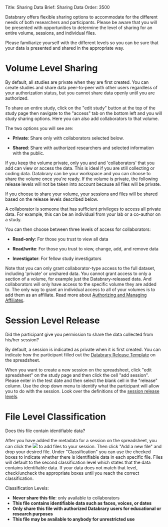 Title: Sharing Data
Brief: Sharing Data
Order: 3500

Databrary offers flexible sharing options to accommodate for the different needs of both researchers and participants. Please be aware that you will be presented with opportunities to determine the level of sharing for an entire volume, sessions, and individual files. 

Please familiarize yourself with the different levels so you can be sure that your data is presented and shared in the appropriate way.


# Volume Level Sharing  

By default, all studies are private when they are first created.
You can create studies and share data peer-to-peer with other users regardless of your authorization status, but you cannot share data openly until you are authorized.

To share an entire study, click on the "edit study" button at the top of the study page then navigate to the "access" tab on the bottom left and you will study sharing options. Here you can also add collaborators to that volume.

The two options you will see are: 

- **Private**: Share only with collaborators selected below.

- **Shared**: Share with authorized researchers and selected information with the public.

If you keep the volume private, only you and and 'collaborators' that you add can view or access the data. This is ideal if you are still collecting or coding data. Databrary can be your workspace and you can choose to share the volume once you're ready. If the volume is private, the following release levels will not be taken into account because all files will be private. 

If you choose to share your volume, your sessions and files will be shared based on the release levels described below. 

A collaborator is someone that has sufficient privileges to access all private data. For example, this can be an individual from your lab or a co-author on a study. 

You can then choose between three levels of access for collaborators:
 
- **Read-only**: For those you trust to view all data 

- **Read/write**: For those you trust to view, change, add, and remove data 

- **Investigator**: For fellow study investigators

Note that you can only grant collaborator-type access to the full dataset, including 'private' or unshared data.
You cannot grant access to only a section of a volume, for example just the Databrary-released data. And collaborators will only have access to the specific volume they are added to. The only way to grant an individual access to all of your volumes is to add them as an affiliate. Read more about [Authorizing and Managing Affiliates](|filename|authorization/affiliates.md). 


# Session Level Release

Did the participant give you permission to share the data collected from his/her session?

By default, a session is indicated as private when it is first created. You can indicate how the participant filled out the [Databrary Release Template](|filename|../../policies/release-template.md) on the spreadsheet. 

When you want to create a new session on the spreadsheet, click "edit spreadsheet" on the study page and then click the cell "add session". Please enter in the test date and then select the blank cell in the "release" column. Use the drop down menu to identify what the participant will allow you to do with the session. Look over the definitions of the [session release levels](|filename|release/release-levels.md). 


# File Level Classification

Does this file contain identifiable data? 

After you have added the metadata for a session on the spreadsheet, you can click the <img src="https://nyu.databrary.org/public/images/icon/session2.png"> to add files to your session. Then click "Add a new file" and drop your desired file. Under "Classification" you can use the checked boxes to indicate whether there is identifiable data in each specific file. Files will default to the second classification level which states that the data contains identifiable data. If your data does not match that level, check/uncheck the appropriate boxes until you reach the correct classification. 

Classification Levels:

- **Never share this file**: only available to collaborators
- **This file contains identifiable data such as faces, voices, or dates**
- **Only share this file with authorized Databrary users for educational or research purposes**
- **This file may be available to anybody for unrestricted use**


